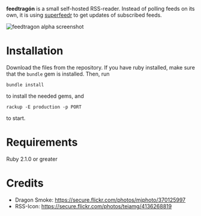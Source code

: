 **feedtragón** is a small self-hosted RSS-reader. Instead of polling feeds on its own, it is using [superfeedr](https://superfeedr.com) to get updates of subscribed feeds.

![feedtragon alpha screenshot](https://www.onli-blogging.de/uploads/feedtragon_alpha1.png)

# Installation

Download the files from the repository. If you have ruby installed, make sure that the `bundle` gem is installed. Then, run

    bundle install

to install the needed gems, and

    rackup -E production -p PORT

to start.

# Requirements

 Ruby 2.1.0 or greater

# Credits

 * Dragon Smoke: https://secure.flickr.com/photos/mjphoto/370125997 
 * RSS-Icon: https://secure.flickr.com/photos/teiamg/4136268819

